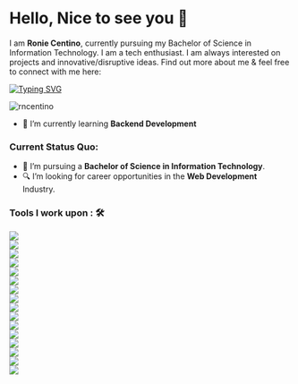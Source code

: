<h1>Hello, Nice to see you 👋</h1>

I am <strong>Ronie Centino</strong>, currently pursuing my Bachelor of Science in Information Technology. I am a tech enthusiast. I am always interested on projects and innovative/disruptive ideas. Find out more about me & feel free to connect with me here:

[![Typing SVG](https://readme-typing-svg.herokuapp.com?font=Fira+Code&pause=1000&color=F707B2&random=false&width=435&lines=I'm+Ronie+Centino%2C+23yrs+old;Web+Developer+%F0%9F%91%A8%F0%9F%8F%BB%E2%80%8D%F0%9F%92%BB+)](https://git.io/typing-svg)
<p align="left"> <img src="https://komarev.com/ghpvc/?username=rncentino&label=Profile%20views&color=0e75b6&style=flat" alt="rncentino" /> </p>

- 🌱 I’m currently learning **Backend Development**

### Current Status Quo:

- 💼 I’m pursuing a <strong>Bachelor of Science in Information Technology</strong>.
- 🔍 I’m looking for career opportunities in the <strong>Web Development</strong> Industry.

### Tools I work upon : 🛠
<img
  src="https://img.shields.io/badge/html5-%23E34F26.svg?style=for-the-badge&logo=html5&logoColor=white"
/><br>
<img
  src="https://img.shields.io/badge/css3%20-%2314354C.svg?&style=for-the-badge&logo=css3&logoColor=white"
/><br>
<img
  src="https://img.shields.io/badge/javascript%20-%23323330.svg?&style=for-the-badge&logo=javascript&logoColor=%23F7DF1E"
/><br>
<img
  src="https://img.shields.io/badge/PHP%20-%23777BB4.svg?&style=for-the-badge&logo=php&logoColor=white"
/><br>
<img
  src="https://img.shields.io/badge/react-%2320232a.svg?style=for-the-badge&logo=react&logoColor=%2361DAFB"
/><br>
<img
  src="https://img.shields.io/badge/Angular%20-%23DD0031.svg?&style=for-the-badge&logo=angular&logoColor=white"
/><br>
<img
  src="https://img.shields.io/badge/Babel-F9DC3e?style=for-the-badge&logo=babel&logoColor=black"
/><br>
<img
  src="https://img.shields.io/badge/node.js%20-%23008CC1.svg?&style=for-the-badge&logo=node.js&logoColor=white"
/><br>
<img
  src="https://img.shields.io/badge/mongodb%20-%2347A248svg?&style=for-the-badge&logo=mongodb&logoColor=white"
/><br>
<img
  src="https://img.shields.io/badge/git%20-%23F05032.svg?&style=for-the-badge&logo=git&logoColor=white"
/><br>
<img
  src="http://img.shields.io/badge/-VS%20Code-000000?style=for-the-badge&logo=Visual-studio-code&logoColor=blue"
/><br>
<img
  src="https://img.shields.io/badge/bootstrap-%23563D7C.svg?style=for-the-badge&logo=bootstrap&logoColor=white"
/><br>
<img
  src="https://img.shields.io/badge/bootstrap-%23563D7C.svg?style=for-the-badge&logo=bootstrap&logoColor=white"
/><br>
<img
  src="https://img.shields.io/badge/Canva-%2300C4CC.svg?style=for-the-badge&logo=Canva&logoColor=white"
/><br>
<img
  src="https://img.shields.io/badge/figma-%23F24E1E.svg?style=for-the-badge&logo=figma&logoColor=white"
/><br>
<img
  src="https://img.shields.io/badge/Eclipse-FE7A16.svg?style=for-the-badge&logo=Eclipse&logoColor=white"
/>
